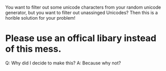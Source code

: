 You want to filter out some unicode characters from your random unicode generator, but you want to filter out unassinged Unicodes?
Then this is a horible solution for your problem!
# Please use an offical libary instead of this mess.

Q: Why did I decide to make this?
A: Because why not?
